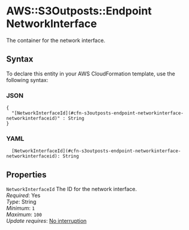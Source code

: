 # AWS::S3Outposts::Endpoint NetworkInterface<a name="aws-properties-s3outposts-endpoint-networkinterface"></a>

The container for the network interface\.

## Syntax<a name="aws-properties-s3outposts-endpoint-networkinterface-syntax"></a>

To declare this entity in your AWS CloudFormation template, use the following syntax:

### JSON<a name="aws-properties-s3outposts-endpoint-networkinterface-syntax.json"></a>

```
{
  "[NetworkInterfaceId](#cfn-s3outposts-endpoint-networkinterface-networkinterfaceid)" : String
}
```

### YAML<a name="aws-properties-s3outposts-endpoint-networkinterface-syntax.yaml"></a>

```
  [NetworkInterfaceId](#cfn-s3outposts-endpoint-networkinterface-networkinterfaceid): String
```

## Properties<a name="aws-properties-s3outposts-endpoint-networkinterface-properties"></a>

`NetworkInterfaceId`  <a name="cfn-s3outposts-endpoint-networkinterface-networkinterfaceid"></a>
The ID for the network interface\.  
*Required*: Yes  
*Type*: String  
*Minimum*: `1`  
*Maximum*: `100`  
*Update requires*: [No interruption](https://docs.aws.amazon.com/AWSCloudFormation/latest/UserGuide/using-cfn-updating-stacks-update-behaviors.html#update-no-interrupt)